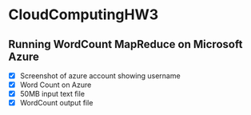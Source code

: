 # CloudComputingHW3

## Running WordCount MapReduce on Microsoft Azure

- [x] Screenshot of azure account showing username
- [x] Word Count on Azure
- [x] 50MB input text file
- [x] WordCount output file
